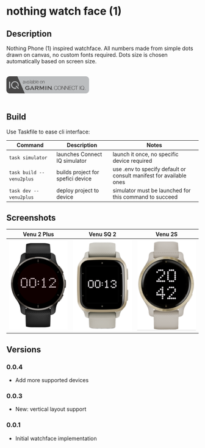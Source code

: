 # nothing watch face (1)

## Description 

Nothing Phone (1) inspired watchface. All numbers made from simple dots drawn on canvas, no custom fonts required. Dots size is chosen automatically based on screen size.


[<br/><img src="images/connect-iq-badge.svg" alt="connect-iq" height="45" href="https://apps.garmin.com/en-US/apps/bcce4814-fc01-49f5-9605-1acdb6a0a8cf"/><br/><br/>
](https://apps.garmin.com/en-US/apps/bcce4814-fc01-49f5-9605-1acdb6a0a8cf)

## Build

Use Taskfile to ease cli interface:

|Command|Description|Notes|
|---|---|---|
| `task simulator` | launches Connect IQ simulator | launch it once, no specific device required|
| `task build -- venu2plus` | builds project for spefici device | use .env to specify default or consult manifest for available ones
| `task dev -- venu2plus` | deploy project to device | simulator must be launched for this command to succeed

## Screenshots

| Venu 2 Plus | Venu SQ 2 | Venu 2S |
|:-:|:-:|:-:|
|<img src="images/venu2plus-screenshot.png" alt="venu2plus" width="320"/>|<img src="images/venusq2-screenshot.png" alt="venusq2" width="320"/>|<img src="images/venu2s-vertical-screenshot.png" alt="venu2s" width="320"/>

## Versions

### 0.0.4
- Add more supported devices

### 0.0.3
- New: vertical layout support

### 0.0.1
- Initial watchface implementation